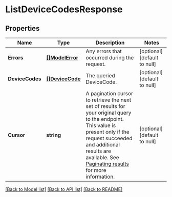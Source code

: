 # ListDeviceCodesResponse

## Properties
Name | Type | Description | Notes
------------ | ------------- | ------------- | -------------
**Errors** | [**[]ModelError**](Error.md) | Any errors that occurred during the request. | [optional] [default to null]
**DeviceCodes** | [**[]DeviceCode**](DeviceCode.md) | The queried DeviceCode. | [optional] [default to null]
**Cursor** | **string** | A pagination cursor to retrieve the next set of results for your original query to the endpoint. This value is present only if the request succeeded and additional results are available.  See [Paginating results](#paginatingresults) for more information. | [optional] [default to null]

[[Back to Model list]](../README.md#documentation-for-models) [[Back to API list]](../README.md#documentation-for-api-endpoints) [[Back to README]](../README.md)

